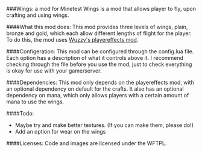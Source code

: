 ###Wings: a mod for Minetest
Wings is a mod that allows player to fly, upon crafting and using wings.

####What this mod does:
This mod provides three levels of wings, plain, bronze and gold, which each allow different lengths of flight for the player. To do this, the mod uses [Wuzzy's playereffects mod](https://forum.minetest.net/viewtopic.php?f=11&t=9689).

####Configeration:
This mod can be configured through the config.lua file. Each option has a description of what it controls above it. I recommend checking through the file before you use the mod, just to check everything is okay for use with your game/server.

####Dependencies:
This mod only depends on the playereffects mod, with an optional dependency on default for the crafts.
It also has an optional dependency on mana, which only allows players with a certain amount of mana to use the wings.

####Todo:
- Maybe try and make better textures. (If you can make them, please do!)
- Add an option for wear on the wings

####Licenses:
Code and images are licensed under the WFTPL.
